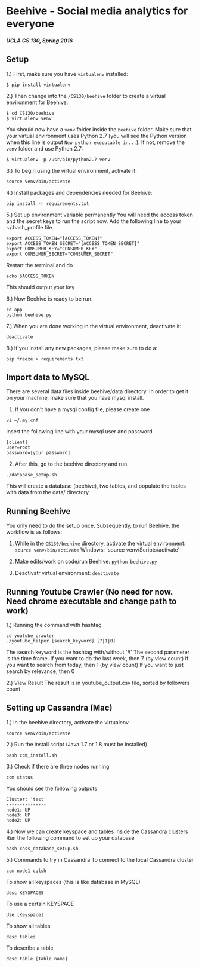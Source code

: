 # Beehive - Social media analytics for everyone
##### UCLA CS 130, Spring 2016

## Setup
1.) First, make sure you have `virtualenv` installed:
```
$ pip install virtualenv
```

2.) Then change into the `/CS130/beehive` folder to create a virtual environment for Beehive:
```
$ cd CS130/beehive
$ virtualenv venv
```

You should now have a `venv` folder inside the `beehive` folder. Make sure that your virtual environment uses Python 2.7 (you will see the Python version when this line is output `New python executable in...`). If not, remove the `venv` folder and use Python 2.7:

```
$ virtualenv -p /usr/bin/python2.7 venv
```

3.) To begin using the virtual environment, activate it:
```
source venv/bin/activate
```

4.) Install packages and dependencies needed for Beehive:
```
pip install -r requirements.txt
```

5.) Set up environment variable permanently
You will need the access token and the secret keys to run the script now. Add the following line to your ~/.bash_profile file
```
export ACCESS_TOKEN="[ACCESS_TOKEN]"
export ACCESS_TOKEN_SECRET="[ACCESS_TOKEN_SECRET]"
export CONSUMER_KEY="CONSUMER_KEY"
export CONSUMER_SECRET="CONSUMER_SECRET"
```
Restart the terminal and do 
```
echo $ACCESS_TOKEN
```
This should output your key

6.) Now Beehive is ready to be run.
```
cd app
python beehive.py
```

7.) When you are done working in the virtual environment, deactivate it:
```
deactivate
```

8.) If you install any new packages, please make sure to do a:
```
pip freeze > requirements.txt
```

## Import data to MySQL
There are several data files inside beehive/data directory. In order to get it on your machine, make sure that you have mysql install. 

1. If you don't have a mysql config file, please create one
```
vi ~/.my.cnf 
```
Insert the following line with your mysql user and password
```
[client]
user=root
password=[your password]
```

2. After this, go to the beehive directory and run
```
./database_setup.sh
```
This will create a database (beehive), two tables, and populate the tables with data from the data/ directory

## Running Beehive
You only need to do the setup once. Subsequently, to run Beehive, the workflow is as follows:

1. While in the `CS130/beehive` directory, activate the virtual environment: `source venv/bin/activate`
Windows: 'source venv/Scripts/activate'

2. Make edits/work on code/run Beehive: `python beehive.py`

3. Deactivatr virtual environment: `deactivate`

## Running Youtube Crawler (No need for now. Need chrome executable and change path to work)

1.) Running the command with hashtag
```
cd youtube_crawler
./youtube_helper [search_keyword] [7|1|0] 
```
The search keyword is the hashtag with/without '#'
The second parameter is the time frame. 
If you want to do the last week, then 7 (by view count)
If you want to search from today, then 1 (by view count)
If you want to just search by relevance, then 0
 
2.) View Result
The result is in youtube_output.csv file, sorted by followers count

## Setting up Cassandra (Mac)

1.) In the beehive directory, activate the virtualenv
```
source venv/bin/activate
```

2.) Run the install script (Java 1.7 or 1.8 must be installed)
```
bash ccm_install.sh
```

3.) Check if there are three nodes running
```
ccm status
```
You should see the following outputs
```
Cluster: 'test'
---------------
node1: UP
node3: UP
node2: UP
```

4.) Now we can create keyspace and tables inside the Cassandra clusters
Run the following command to set up your database
```
bash cass_database_setup.sh
```

5.) Commands to try in Cassandra 
To connect to the local Cassandra cluster
```
ccm node1 cqlsh
```

To show all keyspaces (this is like database in MySQL)
```
desc KEYSPACES
```

To use a certain KEYSPACE
``` 
Use [Keyspace]
```

To show all tables
```
desc tables
```

To describe a table
``` 
desc table [Table name]
```
